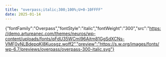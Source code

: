 ```yaml
---
title: "overpass;italic;300;100%;U+0-10FFFF"
date: 2025-01-14
---
```


{"fontFamily":"Overpass","fontStyle":"italic","fontWeight":"300","src":"https://demo.artureanec.com/themes/neuros/wp-content/uploads/fonts/qFdU35WCmI96Ajtm81GgSdXCNs-VMF0vNLBdepqKl8Kuosgz.woff2","preview":"https://s.w.org/images/fonts/wp-6.7/previews/overpass/overpass-300-italic.svg"}
